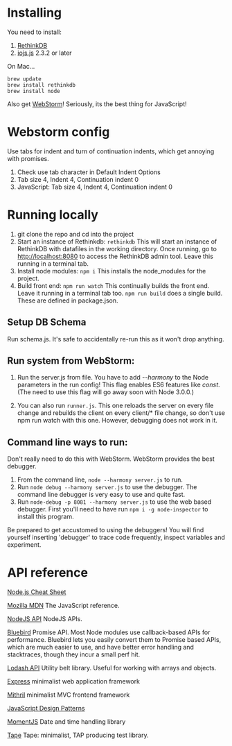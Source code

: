 

# Installing

You need to install:

1. [RethinkDB](http://rethinkdb.com/)
2. [iojs.js](https://iojs.org/) 2.3.2 or later

On Mac...
    
    brew update   
    brew install rethinkdb    
    brew install node

Also get [WebStorm](https://www.jetbrains.com/webstorm/)! Seriously, its the best thing for JavaScript!

# Webstorm config

Use tabs for indent and turn of continuation indents, which get annoying with promises.

1. Check use tab character in Default Indent Options
2. Tab size 4, Indent 4, Continuation indent 0
3. JavaScript: Tab size 4, Indent 4, Continuation indent 0

# Running locally

1. git clone the repo and cd into the project
1. Start an instance of Rethinkdb:  `rethinkdb` This will start an instance of RethinkDB with datafiles in the working directory. Once running, go to [http://localhost:8080](http://localhost:8080)
 to access the RethinkDB admin tool. Leave this running in a terminal tab.
1. Install node modules: `npm i`  This installs the node_modules for the project.
1. Build front end: `npm run watch` This continually builds the front end. Leave it running in a terminal tab too.
`npm run build` does a single build. These are defined in package.json.

## Setup DB Schema

Run schema.js. It's safe to accidentally re-run this as it won't drop anything.

## Run system from WebStorm:
1. Run the server.js from file. You have to add *--harmony* to the Node parameters in the run config! This flag enables ES6 features like *const*. (The need to use this flag will go away soon with Node 3.0.0.)

1. You can also run `runner.js`. This one reloads the server on every file change and rebuilds the client on every client/* file change, so don't use npm run watch with this one. However, debugging does not work in it.

## Command line ways to run:

Don't really need to do this with WebStorm. WebStorm provides the best debugger.

1. From the command line, `node --harmony server.js` to run.
1. Run `node debug --harmony server.js` to use the debugger. The command line debugger is very easy to use
and quite fast. 
1.  Run `node-debug -p 8081 --harmony server.js` to use the web based debugger. First you'll need to have run `npm i -g node-inspector` to install this program.

Be prepared to get accustomed to using the debuggers! You will find yourself inserting 'debugger' to trace code frequently, inspect variables and experiment.

# API reference

[Node.js Cheat Sheet](https://gist.github.com/LeCoupa/985b82968d8285987dc3)

[Mozilla MDN](https://developer.mozilla.org/en-US/docs/Web/JavaScript) The JavaScript reference.

[NodeJS API](https://nodejs.org/api) NodeJS APIs.

[Bluebird](https://github.com/petkaantonov/bluebird/blob/master/API.md) Promise API. Most Node modules use callback-based APIs for performance.
Bluebird lets you easily convert them to Promise based APIs, which are much easier to use, and have better error handling and stacktraces, though they incur a small perf hit.
 
[Lodash API](https://lodash.com/docs) Utility belt library. Useful for working with arrays and objects.

[Express](http://expressjs.com) minimalist web application framework

[Mithril](https://lhorie.github.io/mithril) minimalist MVC frontend framework

[JavaScript Design Patterns](http://addyosmani.com/resources/essentialjsdesignpatterns/book/)

[MomentJS](http://momentjs.com/) Date and time handling library

[Tape](https://github.com/substack/tape) Tape: minimalist, TAP producing test library.
